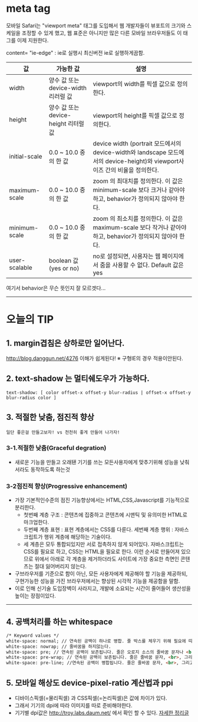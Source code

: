 # meta tag
모바일 Safari는 "viewport meta" 태그를 도입해서 웹 개발자들이 뷰포트의 크기와 스케일을 조정할 수 있게 했고, 웹 표준은 아니지만 많은 다른 모바일 브라우저들도 이 태그를 이제 지원한다.

content= "ie-edge" : ie로 실행시 최신버전 ie로 실행하게끔함.

| 값  | 가능한 값   | 설명   |
|---|---|---|
|width   | 양수 값 또는 device-width 리러럴 값  |  viewport의 width를 픽셀 값으로 정의한다. |
|height   | 양수 값 또는 device-height 리터럴 값  | viewport의 height를 픽셀 값으로 정의한다.  |
|initial-scale   |  0.0 ~ 10.0 중의 한 값 | device width (portrait 모드에서의 device-width와 landscape 모드에서의 device-height)와 viewport사이즈 간의 비율을 정의한다.  |
|maximum-scale   | 0.0 ~ 10.0 중의 한 값  | zoom 의 최대치를 정의한다. 이 값은 minimum-scale 보다 크거나 같아야 하고, behavior가 정의되지 않아야 한다.  |
|minimum-scale   |  0.0 ~ 10.0 중의 한 값 | zoom 의 최소치를 정의한다. 이 값은 maximum-scale 보다 작거나 같아야 하고, behavior가 정의되지 않아야 한다.  |
|user-scalable   | boolean 값 (yes or no)  |  no로 설정되면, 사용자는 웹 페이지에서 줌을 사용할 수 없다. Default 값은 yes |

여기서 behavior은 무슨 뜻인지 잘 모르겟다...

---

# 오늘의 TIP
## 1. margin겹침은 상하로만 일어난다.
http://blog.danggun.net/4276 이해가 쉽게된다! 
※ 구형IE의 경우 적용이안된다.
## 2. text-shadow 는 멀티쉐도우가 가능하다.
```
text-shadow: [ color offset-x offset-y blur-radius | offset-x offset-y blur-radius color ]
```
## 3. 적절한 낮춤, 점진적 향상
	일단 좋은걸 만들고보자! vs 천천히 좋게 만들어 나가자!
### 3-1.적절한 낮춤(Graceful degration)
- 새로운 기능을 만들고 오래됀 기기를 쓰는 모든사용자에게 맞추기위해  성능을 낮춰서라도 동작하도록 하는것
### 3-2점진적 향상(Progressive enhancement)


 - 가장 기본적인수준의 점진 기능향상에서는 HTML,CSS,Javascript를 기능적으로 분리한다.
	- 첫번째 계층 구조 : 콘텐츠에 집중하고 콘텐츠에 시맨틱 및 유의미한 HTML로 마크업한다.
	- 두번째 계층 표현 : 표현 계층에서는 CSS를 다룬다.
세번째 계층 행위 : 자바스크립트가 행위 계층에 해당하는 기술이다.
	- 세 계층은 모두 통합되있지만 서로 접촉하지 않게 되어있다. 자바스크립트는 CSS를 필요로 하고, CSS는 HTML을 필요로 한다. 이런 순서로 만들어져 있으므로 위에서 아래로 각 계층을 제거하더라도 사이트에 가장 중요한 측면인 콘텐츠는 절대 잃어버리지 않는다.
- 구브라우저를 기준으로 함이 아닌, 모든 사용자에게 제공해야 할 기능을 제공하되, 구현가능한 성능을 가진 브라우저에서는 향상된 시각적 기능을 제공함을 말함.
- 이로 인해 신기술 도입장벽이 사라지고, 개발에 소요되는 시간이 줄어들어 생산성을 높이는 장점이있다.


---
## 4. 공백처리를 하는 whitespace 
``` html
/* Keyword values */
white-space: normal; // 연속된 공백이 하나로 병합. 줄 박스를 체우기 위해 필요에 따라 줄을 끊는다,
white-space: nowrap; // 줄바꿈을 하지않는다.
white-space: pre; // 연속된 공백이 보존됩니다. 줄은 오로지 소스의 줄바꿈 문자나 <br> 요소에서만 끊어진다.
white-space: pre-wrap; // 연속된 공백이 보존됩니다. 줄은 줄바꿈 문자, <br>, 그리고 줄 박스를 채우기 위해 필요에 따라 끊어진다.
white-space: pre-line; //연속된 공백이 병합됩니다. 줄은 줄바꿈 문자, <br>, 그리고 줄 박스를 채우기 위해 필요에 따라 끊어진다.
```

## 5. 모바일 해상도 device-pixel-ratio 계산법과 ppi
- 디바이스픽셀(=물리픽셀) 과 CSS픽셀(=논리픽셀)은 값에 차이가 있다.
- 그래서 기기의 dpi에 따라 이미지를 따로 준비해야한다.
- 기기별 dpi값은 http://troy.labs.daum.net/ 에서 확인 할 수 있다.
[자세한 정리글]( https://pjh445.blog.me/220786859708)

